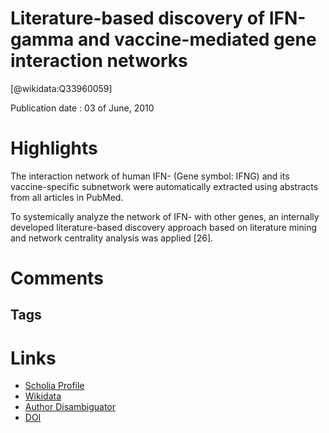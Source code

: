 
Literature-based discovery of IFN-gamma and vaccine-mediated gene interaction networks
======================================================================================
  
  [@wikidata:Q33960059]  
  
Publication date : 03 of June, 2010  

# Highlights

The interaction network of human IFN- (Gene symbol: IFNG) and its vaccine-specific subnetwork were automatically extracted using abstracts from all articles in PubMed.

To systemically analyze the network of IFN- with other genes, an internally developed literature-based discovery approach based on literature mining and network centrality analysis was applied [26].
# Comments

## Tags

# Links
  
 * [Scholia Profile](https://scholia.toolforge.org/work/Q33960059)  
 * [Wikidata](https://www.wikidata.org/wiki/Q33960059)  
 * [Author Disambiguator](https://author-disambiguator.toolforge.org/work_item_oauth.php?id=Q33960059&batch_id=&match=1&author_list_id=&doit=Get+author+links+for+work)  
 * [DOI](https://doi.org/10.1155/2010/426479)  
